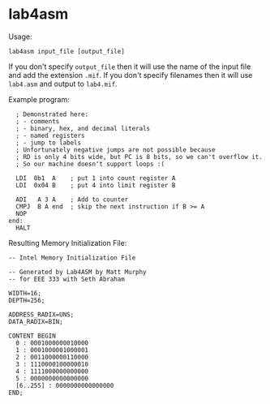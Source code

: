 # lab4asm
Usage:

  `lab4asm input_file [output_file]`

If you don't specify `output_file` then it will use the name of the input file and add the extension `.mif`. If you don't specify filenames then it will use `lab4.asm` and output to `lab4.mif`.

Example program:
```
  ; Demonstrated here:
  ; - comments
  ; - binary, hex, and decimal literals
  ; - named registers
  ; - jump to labels
  ; Unfortunately negative jumps are not possible because
  ; RD is only 4 bits wide, but PC is 8 bits, so we can't overflow it.
  ; So our machine doesn't support loops :(

  LDI  0b1  A    ; put 1 into count register A
  LDI  0x04 B    ; put 4 into limit register B

  ADI   A 3 A    ; Add to counter
  CMPJ  B A end  ; skip the next instruction if B >= A
  NOP
end:
  HALT
```

Resulting Memory Initialization File:
```
-- Intel Memory Initialization File

-- Generated by Lab4ASM by Matt Murphy
-- for EEE 333 with Seth Abraham

WIDTH=16;
DEPTH=256;

ADDRESS_RADIX=UNS;
DATA_RADIX=BIN;

CONTENT BEGIN
  0 : 0001000000010000
  1 : 0001000001000001
  2 : 0011000000110000
  3 : 1110000100000010
  4 : 1111000000000000
  5 : 0000000000000000
  [6..255] : 0000000000000000
END;
```